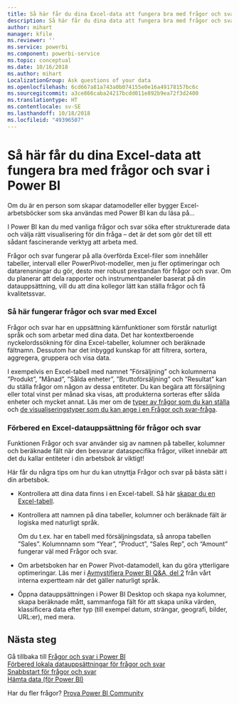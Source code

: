 ```yaml
---
title: Så här får du dina Excel-data att fungera bra med frågor och svar i Power BI
description: Så här får du dina data att fungera bra med frågor och svar i Power BI
author: mihart
manager: kfile
ms.reviewer: ''
ms.service: powerbi
ms.component: powerbi-service
ms.topic: conceptual
ms.date: 10/16/2018
ms.author: mihart
LocalizationGroup: Ask questions of your data
ms.openlocfilehash: 6cd667a81a743a0b074155e0e16a49178157bc6c
ms.sourcegitcommit: a3ce866caba24217bcdd011e892b9ea72f3d2400
ms.translationtype: HT
ms.contentlocale: sv-SE
ms.lasthandoff: 10/18/2018
ms.locfileid: "49396507"
---
```

# <a name="how-to-make-your-excel-data-work-well-with-qa-in-power-bi"></a>Så här får du dina Excel-data att fungera bra med frågor och svar i Power BI
Om du är en person som skapar datamodeller eller bygger Excel-arbetsböcker som ska användas med Power BI kan du läsa på...

I Power BI kan du med vanliga frågor och svar söka efter strukturerade data och välja rätt visualisering för din fråga – det är det som gör det till ett sådant fascinerande verktyg att arbeta med.   

Frågor och svar fungerar på alla överförda Excel-filer som innehåller tabeller, intervall eller PowerPivot-modeller, men ju fler optimeringar och datarensningar du gör, desto mer robust prestandan för frågor och svar.  Om du planerar att dela rapporter och instrumentpaneler baserat på din datauppsättning, vill du att dina kollegor lätt kan ställa frågor och få kvalitetssvar.

### <a name="how-qa-works-with-excel"></a>Så här fungerar frågor och svar med Excel
Frågor och svar har en uppsättning kärnfunktioner som förstår naturligt språk och som arbetar med dina data. Det har kontextberoende nyckelordssökning för dina Excel-tabeller, kolumner och beräknade fältnamn. Dessutom har det inbyggd kunskap för att filtrera, sortera, aggregera, gruppera och visa data. 

I exempelvis en Excel-tabell med namnet ”Försäljning” och kolumnerna ”Produkt”, ”Månad”, ”Sålda enheter”, ”Bruttoförsäljning” och ”Resultat” kan du ställa frågor om någon av dessa entiteter.  Du kan begära att försäljning eller total vinst per månad ska visas, att produkterna sorteras efter sålda enheter och mycket annat. Läs mer om de [typer av frågor som du kan ställa](consumer/end-user-q-and-a.md) och [de visualiseringstyper som du kan ange i en Frågor och svar-fråga](visuals/power-bi-visualization-types-for-reports-and-q-and-a.md).

### <a name="prepare-an-excel-dataset-for-qa"></a>Förbered en Excel-datauppsättning för frågor och svar
Funktionen Frågor och svar använder sig av namnen på tabeller, kolumner och beräknade fält när den besvarar dataspecifika frågor, vilket innebär att det du kallar entiteter i din arbetsbok är viktigt!

Här får du några tips om hur du kan utnyttja Frågor och svar på bästa sätt i din arbetsbok.

* Kontrollera att dina data finns i en Excel-tabell. Så här [skapar du en Excel-tabell](https://support.office.com/article/Create-an-Excel-table-in-a-worksheet-e81aa349-b006-4f8a-9806-5af9df0ac664?ui=en-US&rs=en-US&ad=US).
* Kontrollera att namnen på dina tabeller, kolumner och beräknade fält är logiska med naturligt språk.
  
  Om du t.ex. har en tabell med försäljningsdata, så anropa tabellen ”Sales”. Kolumnnamn som “Year”, “Product”, “Sales Rep”, och “Amount” fungerar väl med Frågor och svar.

* Om arbetsboken har en Power Pivot-datamodell, kan du göra ytterligare optimeringar. Läs mer i [Avmystifiera Power BI Q&A, del 2](http://blogs.msdn.com/b/powerbi/archive/2014/02/27/demystifying-power-bi-q-amp-a-part-2.aspx) från vårt interna expertteam när det gäller naturligt språk.

* Öppna datauppsättningen i Power BI Desktop och skapa nya kolumner, skapa beräknade mått, sammanfoga fält för att skapa unika värden, klassificera data efter typ (till exempel datum, strängar, geografi, bilder, URL:er), med mera.

## <a name="next-steps"></a>Nästa steg
Gå tillbaka till [Frågor och svar i Power BI](consumer/end-user-q-and-a.md)  
[Förbered lokala datauppsättningar för frågor och svar](service-q-and-a-direct-query.md)   
[Snabbstart för frågor och svar](power-bi-visualization-introduction-to-q-and-a.md)  
[Hämta data (för Power BI)](service-get-data.md)  

Har du fler frågor? [Prova Power BI Community](http://community.powerbi.com/)

